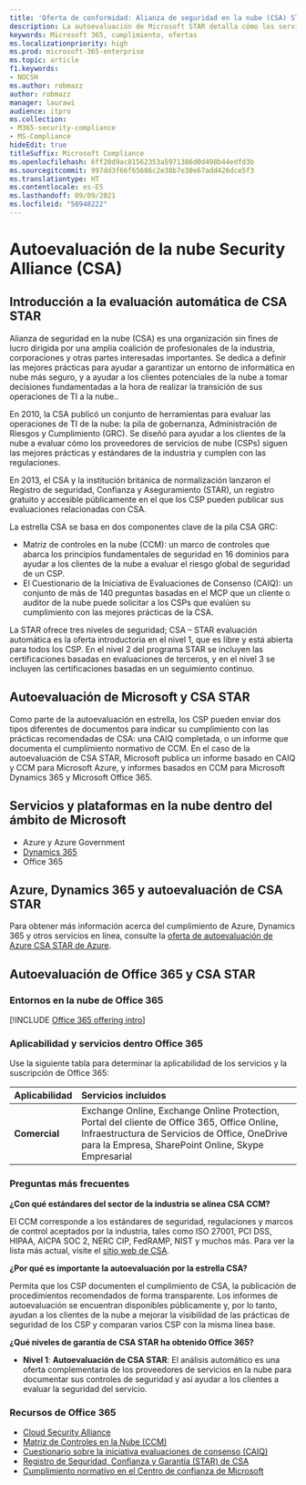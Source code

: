 ```yaml
---
title: 'Oferta de conformidad: Alianza de seguridad en la nube (CSA) STAR autoevaluación'
description: La autoevaluación de Microsoft STAR detalla cómo los servicios de la nube cumplen con los requisitos de la Alianza de Seguridad de la Nube.
keywords: Microsoft 365, cumplimiento, ofertas
ms.localizationpriority: high
ms.prod: microsoft-365-enterprise
ms.topic: article
f1.keywords:
- NOCSH
ms.author: robmazz
author: robmazz
manager: laurawi
audience: itpro
ms.collection:
- M365-security-compliance
- MS-Compliance
hideEdit: true
titleSuffix: Microsoft Compliance
ms.openlocfilehash: 6ff20d9ac81562353a5971386d0d498b44edfd3b
ms.sourcegitcommit: 997dd3f66f65686c2e38b7e30e67add426dce5f3
ms.translationtype: HT
ms.contentlocale: es-ES
ms.lasthandoff: 09/09/2021
ms.locfileid: "58948222"
---
```

# <a name="cloud-security-alliance-csa-star-self-assessment"></a>Autoevaluación de la nube Security Alliance (CSA)

## <a name="csa-star-self-assessment-overview"></a>Introducción a la evaluación automática de CSA STAR

Alianza de seguridad en la nube (CSA) es una organización sin fines de lucro dirigida por una amplia coalición de profesionales de la industria, corporaciones y otras partes interesadas importantes. Se dedica a definir las mejores prácticas para ayudar a garantizar un entorno de informática en nube más seguro, y a ayudar a los clientes potenciales de la nube a tomar decisiones fundamentadas a la hora de realizar la transición de sus operaciones de TI a la nube..  
  
En 2010, la CSA publicó un conjunto de herramientas para evaluar las operaciones de TI de la nube: la pila de gobernanza, Administración de Riesgos y Cumplimiento (GRC). Se diseñó para ayudar a los clientes de la nube a evaluar cómo los proveedores de servicios de nube (CSPs) siguen las mejores prácticas y estándares de la industria y cumplen con las regulaciones.  
  
En 2013, el CSA y la institución británica de normalización lanzaron el Registro de seguridad, Confianza y Aseguramiento (STAR), un registro gratuito y accesible públicamente en el que los CSP pueden publicar sus evaluaciones relacionadas con CSA.  
  
La estrella CSA se basa en dos componentes clave de la pila CSA GRC:

- Matriz de controles en la nube (CCM): un marco de controles que abarca los principios fundamentales de seguridad en 16 dominios para ayudar a los clientes de la nube a evaluar el riesgo global de seguridad de un CSP.
- El Cuestionario de la Iniciativa de Evaluaciones de Consenso (CAIQ): un conjunto de más de 140 preguntas basadas en el MCP que un cliente o auditor de la nube puede solicitar a los CSPs que evalúen su cumplimiento con las mejores prácticas de la CSA.

La STAR ofrece tres niveles de seguridad; CSA – STAR evaluación automática es la oferta introductoria en el nivel 1, que es libre y está abierta para todos los CSP. En el nivel 2 del programa STAR se incluyen las certificaciones basadas en evaluaciones de terceros, y en el nivel 3 se incluyen las certificaciones basadas en un seguimiento continuo.

## <a name="microsoft-and-csa-star-self-assessment"></a>Autoevaluación de Microsoft y CSA STAR

Como parte de la autoevaluación en estrella, los CSP pueden enviar dos tipos diferentes de documentos para indicar su cumplimiento con las prácticas recomendadas de CSA: una CAIQ completada, o un informe que documenta el cumplimiento normativo de CCM. En el caso de la autoevaluación de CSA STAR, Microsoft publica un informe basado en CAIQ y CCM para Microsoft Azure, y informes basados en CCM para Microsoft Dynamics 365 y Microsoft Office 365.  

## <a name="microsoft-in-scope-cloud-platforms--services"></a>Servicios y plataformas en la nube dentro del ámbito de Microsoft

- Azure y Azure Government
- [Dynamics 365](https://aka.ms/d365-compliance-list)
- Office 365

## <a name="azure-dynamics-365-and-csa-star-self-assessment"></a>Azure, Dynamics 365 y autoevaluación de CSA STAR

Para obtener más información acerca del cumplimiento de Azure, Dynamics 365 y otros servicios en línea, consulte la [oferta de autoevaluación de Azure CSA STAR de Azure](/azure/compliance/offerings/offering-csa-star-self-assessment).

## <a name="office-365-and-csa-star-self-assessment"></a>Autoevaluación de Office 365 y CSA STAR

### <a name="office-365-cloud-environments"></a>Entornos en la nube de Office 365

[!INCLUDE [Office 365 offering intro](../includes/o365-offering-introduction.md)]

### <a name="office-365-applicability-and-in-scope-services"></a>Aplicabilidad y servicios dentro Office 365

Use la siguiente tabla para determinar la aplicabilidad de los servicios y la suscripción de Office 365:

| **Aplicabilidad** | **Servicios incluidos** |
|:------------------|:----------------------|
| **Comercial** |Exchange Online, Exchange Online Protection, Portal del cliente de Office 365, Office Online, Infraestructura de Servicios de Office, OneDrive para la Empresa, SharePoint Online, Skype Empresarial |

### <a name="frequently-asked-questions"></a>Preguntas más frecuentes

**¿Con qué estándares del sector de la industria se alinea CSA CCM?**

El CCM corresponde a los estándares de seguridad, regulaciones y marcos de control aceptados por la industria, tales como ISO 27001, PCI DSS, HIPAA, AICPA SOC 2, NERC CIP, FedRAMP, NIST y muchos más. Para ver la lista más actual, visite el [sitio web de CSA](https://cloudsecurityalliance.org/).

**¿Por qué es importante la autoevaluación por la estrella CSA?**

Permita que los CSP documenten el cumplimiento de CSA, la publicación de procedimientos recomendados de forma transparente. Los informes de autoevaluación se encuentran disponibles públicamente y, por lo tanto, ayudan a los clientes de la nube a mejorar la visibilidad de las prácticas de seguridad de los CSP y comparan varios CSP con la misma línea base.

**¿Qué niveles de garantía de CSA STAR ha obtenido Office 365?**

- **Nivel 1**: **Autoevaluación de CSA STAR**: El análisis automático es una oferta complementaria de los proveedores de servicios en la nube para documentar sus controles de seguridad y así ayudar a los clientes a evaluar la seguridad del servicio.

### <a name="office-365-resources"></a>Recursos de Office 365

- [Cloud Security Alliance](https://cloudsecurityalliance.org/)
- [Matriz de Controles en la Nube (CCM)](https://cloudsecurityalliance.org/group/cloud-controls-matrix/)
- [Cuestionario sobre la iniciativa evaluaciones de consenso (CAIQ)](https://cloudsecurityalliance.org/group/consensus-assessments/)
- [Registro de Seguridad, Confianza y Garantía (STAR) de CSA](https://cloudsecurityalliance.org/star/)
- [Cumplimiento normativo en el Centro de confianza de Microsoft](https://www.microsoft.com/trust-center/compliance/compliance-overview)